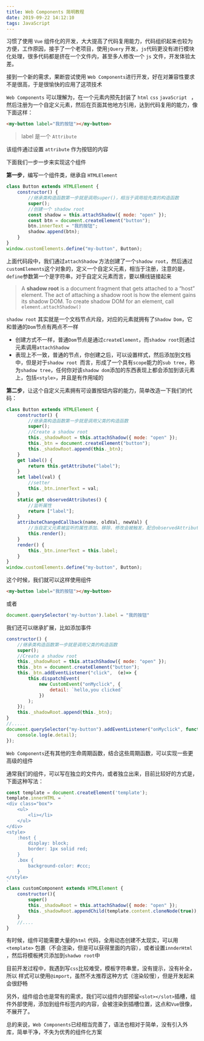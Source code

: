 ```yaml
---
title: Web Components 简明教程
date: 2019-09-22 14:12:10
tags: JavaScript
---
```


习惯了使用 `Vue` 组件化的开发，大大提高了代码复用能力，代码组织起来也较为方便，工作原因，接手了一个老项目，使用`jQuery` 开发，`js`代码更没有进行模块化处理，很多代码都是挤在一个文件内，甚至多人修改一个 `js` 文件，开发体验太差。

接到一个新的需求，果断尝试使用 `Web Components`进行开发，好在对兼容性要求不是很高，于是很愉快的应用了这项技术

`Web Components` 可以理解为，在一个元素内预先封装了 `html` `css` `javaScript ` ，然后注册为一个自定义元素，然后在页面其他地方引用，达到代码复用的能力，像下面这样：

```html
<my-button label="我的按钮"></my-button>
```

> label 是一个 `Attribute` 

该组件通过设置 `attribute` 作为按钮的内容

下面我们一步一步来实现这个组件

**第一步**，编写一个组件类，继承自 `HTMLElement`

```js
class Button extends HTMLElement {
    constructor() {
        //继承类构造函数第一步就是调用super()，相当于调用祖先类的构造函数
        super();
        //创建一个 shadow root
        const shadow = this.attachShadow({ mode: "open" });
        const btn = document.createElement("button");
        btn.innerText = "我的按钮";
        shadow.append(btn);
    }
}
window.customElements.define("my-button", Button);
```

上面代码段中，我们通过`attachShadow` 方法创建了一个` shadow root `，然后通过`customElements`这个对象的，定义一个自定义元素，相当于注册，注意的是，`define`参数第一个是字符串，对于自定义元素而言，要以横线链接起来

> A **shadow root** is a document fragment that gets attached to a “host” element. The act of attaching a shadow root is how the element gains its shadow DOM. To create shadow DOM for an element, call `element.attachShadow()`

` shadow root ` 其实就是一个文档节点片段，对应的元素就拥有了`Shadow Dom`，它和普通的`Dom`节点有两点不一样

- 创建方式不一样，普通`Dom`节点是通过`createElement`，而` shadow root `则通过元素调用`attachShadow` 
- 表现上不一致，普通的节点，你创建之后，可以设置样式，然后添加到文档中，但是对于`shadow root `而言，形成了一个具有`scope`能力的`sub tree`，称为`shadow tree`，任何你对该`shadow dom`添加的东西表现上都会添加到该元素上，包括`<style>`，并且是有作用域的

**第二步**，让这个自定义元素拥有可设置按钮内容的能力，简单改造一下我们的代码：

```js
class Button extends HTMLElement {
    constructor() {
        //继承类构造函数第一步就是调用父类的构造函数
        super();
        //Create a shadow root
        this._shadowRoot = this.attachShadow({ mode: "open" });
        this._btn = document.createElement("button");
        this._shadowRoot.append(this._btn);
    }
    get label() {
        return this.getAttribute("label");
    }
    set label(val) {
        //setter
        this._btn.innerText = val;
    }
    static get observedAttributes() {
        //监听属性
        return ["label"];
    }
    attributeChangedCallback(name, oldVal, newVal) {
        //当自定义元素被监听的属性添加、移除、修改会被触发，配合observedAttributes使用
        this.render();
    }
    render() {
        this._btn.innerText = this.label;
    }
}
window.customElements.define("my-button", Button);
```

这个时候，我们就可以这样使用组件

```html
<my-button label="我的按钮"></my-button>
```

或者

```js
document.querySelector('my-button').label = "我的按钮"
```

我们还可以继承扩展，比如添加事件

```js
constructor() {
    //继承类构造函数第一步就是调用父类的构造函数
    super();
    //Create a shadow root
    this._shadowRoot = this.attachShadow({ mode: "open" });
    this._btn = document.createElement("button");
    this._btn.addEventListener("click",  (e)=> {
        this.dispatchEvent(
            new CustomEvent("onMyclick", {
                detail: `hello,you clicked`
            })
        );
    });
    this._shadowRoot.append(this._btn);
}
//.....
document.querySelector("my-button").addEventListener("onMyclick", function (e) {
    console.log(e.detail);
});
```

`Web Components`还有其他的生命周期函数，结合这些周期函数，可以实现一些更高级的组件

通常我们的组件，可以写在独立的文件内，或者独立出来，目前比较好的方式是，下面这种写法：

```js
const template = document.createElement('template');
template.innerHTML = `
<div class="box">
    <ul>
        <li></li>
    </ul>
</div>
<style>
    :host {
        display: block;
        border: 1px solid red;
    }
    .box {
        background-color: #ccc;
    }
</style>
`
class customComponent extends HTMLElement {
    constructor(){
        super()
        this._shadowRoot = this.attachShadow({ mode: "open" });
        this._shadowRoot.appendChild(template.content.cloneNode(true));
    }
    //....
}
```

有时候，组件可能需要大量的`html` 代码，全用动态创建不太现实，可以用`<template>` 包裹（不会渲染，但是可以获得里面的内容），或者设置`innderHtml` ，然后将模板拷贝添加到`shadwo root`中

目前开发过程中，我遇到写`css`比较难受，模板字符串里，没有提示，没有补全，所以 样式可以使用`@import`，虽然不太推荐这种方式（渲染较慢），但是开发起来会很舒畅

另外，组件组合也是常有的需求，我们可以组件内部预留`<slot></slot>`插槽，组件外部使用，添加到组件标签内的内容，会被渲染到插槽位置，这点和`Vue`很像，不展开了。

总的来说，`Web Components`已经相当完善了，语法也相对于简单，没有引入外库，简单干净，不失为优秀的组件化方案